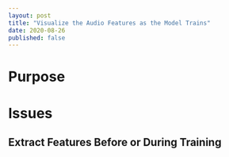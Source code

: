```yaml
---
layout: post
title: "Visualize the Audio Features as the Model Trains"
date: 2020-08-26
published: false
--- 
```


# Purpose

# Issues

## Extract Features Before or During Training



